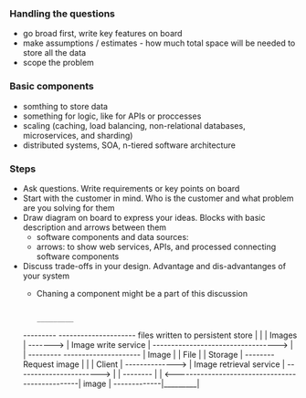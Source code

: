 ### Handling the questions
 - go broad first, write key features on board
 - make assumptions / estimates - how much total space will be needed to store all the data
 - scope the problem


### Basic components
 - somthing to store data
 - something for logic, like for APIs or proccesses
 - scaling (caching, load balancing, non-relational databases, microservices, and sharding)
 - distributed systems, SOA, n-tiered software architecture

### Steps
 - Ask questions. Write requirements or key points on board
 - Start with the customer in mind. Who is the customer and what problem are you solving for them
 - Draw diagram on board to express your ideas. Blocks with basic description and arrows between them
   - software components and data sources:
   - arrows: to show web services, APIs, and processed connecting software components
 - Discuss trade-offs in your design. Advantage and dis-advantanges of your system
   - Chaning a component might be a part of this discussion

                                                                                     _________
    ---------            ---------------------   files written to persistent store  |         |
    | Images | -------> | Image write service | ----------------------------------> |         |
    ---------            ---------------------                                      | Image   |
                                                                                    | File    |
                                                                                    | Storage |
     --------   Request image                                                       |         |
    | Client | --------------> | Image retrieval service | -----------------------> |         |
     --------                                                                       |         |
            <------------------------------------------------| image | -------------|_________|

